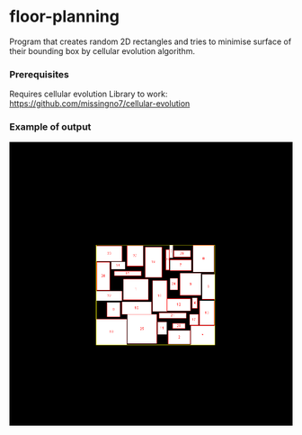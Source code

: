 # floor-planning
Program that creates random 2D rectangles and tries to minimise surface of their bounding box by cellular evolution algorithm.

### Prerequisites
Requires cellular evolution Library to work: 
https://github.com/missingno7/cellular-evolution

### Example of output
![example_output](https://github.com/missingno7/project-images/blob/master/IGEN15257.png)

